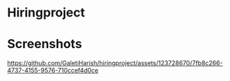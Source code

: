 # Hiringproject
# Screenshots
https://github.com/GaletiHarish/hiringproject/assets/123728670/7fb8c266-4737-4155-9576-710ccef4d0ce
